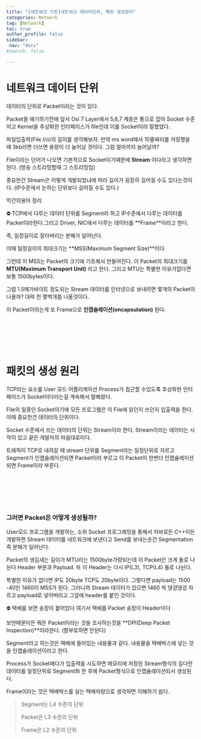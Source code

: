 ```yaml
---
title: "[네트워크 기초]네트워크 데이터단위, 패킷 생성원리"
categories: Network
tag: [Network]
toc: true
author_profile: false
sidebar:
 nav: "docs"
#search: false

---
```


# 네트워크 데이터 단위

데이터의 단위로 Packet이라는 것이 있다.

Packet을 얘기하기전에 앞서 Osi 7 Layer에서 5,6,7 계층은 통으로 잡아 Socket 수준이고 Kernel을 추상화한 인터페이스가 file인데 이를 Socket이라 말했었다.

파일입출력(File I/o)의 길이를 생각해보자. 만약 ms word에서 10줄짜리를 저장했을 때 3kb라면 더쓰면 용량이 더 늘어날 것이다. 그럼 얼마까지 늘어날까?

File이라는 단어가 나오면 기본적으로 Socket이기때문에 **Stream** 이다라고 생각하면 된다. (방송 스트리밍할때 그 스트리밍임)

중요한건 Stream은 어떻게 개발되었냐에 따라 길이가 굉장히 길어질 수도 있다는것이다. (IP수준에서 논하는 단위보다 길어질 수도 있다.)

막간의용어 정리

<aside>
⛔ TCP에서 다루는 데이터 단위를 Segment라 하고 IP수준에서 다루는 데이터를 Packet이라한다.그리고 Driver, NIC에서 다루는 데이터를 **Frame**이라고 한다.

</aside>
    
    
즉, 일정길이로 잘라버리는 분해가 일어난다. 

이때 일정길이의 최대크기는 **MSS(Maximum Segment Size)**이다.

그런데 이 MSS는 Packet의 크기에 기초해서 만들어진다. 이 Packet의 최대크기를 **MTU(Maximum Transport Unit)** 라고 한다. 그리고 MTU는 특별한 이유가없다면 보통 1500bytes이다.

그럼 1.5메가바이트 정도되는 Stream 데이터를 인터넷으로 보내려면 몇개의 Packet이 나올까? 대략 천 몇백개쯤 나올것이다.

이 Packet이라는게 또 Frame으로 **인캡슐레이션(encapsulation)** 된다.

    

    

    

# 패킷의 생성 원리

TCP라는 요소를 User 모드 어플리케이션 Process가 접근할 수있도록 추상화한 인터페이스가 Socket이다라는걸 계속해서 말해왔다.

File의 일종인 Socket이기에 모든 프로그램은 이 File에 읽던지 쓰던지 입출력을 한다. 이때 중요한건 데이터의 단위이다.

Socket 수준에서 쓰는 데이터의 단위는 Stream이라 한다. Stream이라는 데이터는 시작이 있고 끝은 개발자의 마음대로이다.

트래픽이 TCP로 내려갈 때 stream 단위를 Segment라는 일정단위로 자르고 Segment가 인캡슐레이션되면 Packet이라 부르고 이 Packet이 한번더 인캡슐레이션되면 Frame이라 부른다.

    

    

    

### **그러면 Packet은 어떻게 생성될까?**

User모드 프로그램을 개발하는, 소위 Socket 프로그래밍을 통해서 자바로든 C++이든 개발하면 Stream 데이터를 네트워크에 보낸다고 Send를 보내는순간 Segmentation 즉 분해가 일어난다.

Packet의 생김새는 길이가 MTU라는 1500byte가량되는데 이 Packet은 크게 둘로 나뉜다 Header 부분과 Payload. 또 이 Header는 다시 IP(L3), TCP(L4) 둘로 나뉜다.

특별한 이유가 없다면 IP도 20byte TCP도 20byte이다. 그렇다면 payload는 1500 -40인 1460이 MSS가 된다. 그러니까 Stream 데이터가 있으면 1460 씩 댕겅댕겅 자르고 payload로 넣어버리고 그앞에 header를 붙인 것이다.

<aside>
⛔ 택배를 보면 송장이 붙어있다 여기서 택배를 Packet 송장이 Header이다

</aside>

보안때문이든 뭐든 Packet이라는 것을 조사하는것을 **DPI(Deep Packet Inspection)**이라한다. (함부로하면 안된다)

Segment라고 하는것은 택배에 들어있는 내용물과 같다. 내용물을 택배박스에 넣는 것을 인캡슐레이션이라고 한다.

Process가 Socket에다가 입출력을 시도하면 메모리에 저장된 Stream형식의 길다란 데이터를 일정단위로 Segment화 한 후에 Packet형식으로 인캡슐레이션되서 생성된다.

Frame이라는 것은 택배박스를 실는 택배차량으로 생각하면 이해하기 쉽다.



> Segment는 L4 수준의 단위
> 
> Packet은 L3 수준의 단위
> 
> Frame은 L2 수준의 단위
